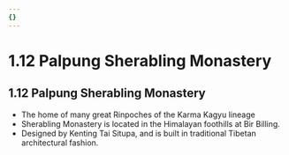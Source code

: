 ```yaml
---
{}
---
```

   
# 1.12 Palpung Sherabling Monastery   
## 1.12 Palpung Sherabling Monastery   
* The home of many great Rinpoches of the Karma Kagyu lineage   
* Sherabling Monastery is located in the Himalayan foothills at Bir Billing.   
* Designed by Kenting Tai Situpa, and is built in traditional Tibetan architectural fashion.
